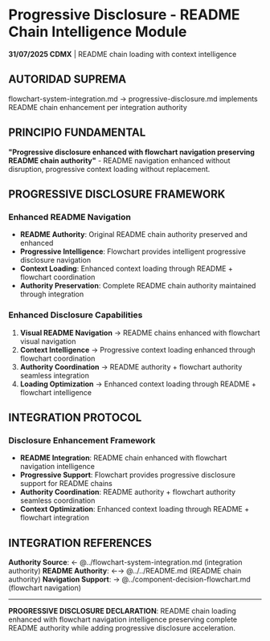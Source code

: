 # Progressive Disclosure - README Chain Intelligence Module

**31/07/2025 CDMX** | README chain loading with context intelligence

## AUTORIDAD SUPREMA
flowchart-system-integration.md → progressive-disclosure.md implements README chain enhancement per integration authority

## PRINCIPIO FUNDAMENTAL
**"Progressive disclosure enhanced with flowchart navigation preserving README chain authority"** - README navigation enhanced without disruption, progressive context loading without replacement.

## PROGRESSIVE DISCLOSURE FRAMEWORK

### **Enhanced README Navigation**
- **README Authority**: Original README chain authority preserved and enhanced
- **Progressive Intelligence**: Flowchart provides intelligent progressive disclosure navigation
- **Context Loading**: Enhanced context loading through README + flowchart coordination
- **Authority Preservation**: Complete README chain authority maintained through integration

### **Enhanced Disclosure Capabilities**
1. **Visual README Navigation** → README chains enhanced with flowchart visual navigation
2. **Context Intelligence** → Progressive context loading enhanced through flowchart coordination
3. **Authority Coordination** → README authority + flowchart authority seamless integration
4. **Loading Optimization** → Enhanced context loading through README + flowchart intelligence

## INTEGRATION PROTOCOL

### **Disclosure Enhancement Framework**
- **README Integration**: README chain enhanced with flowchart navigation intelligence
- **Progressive Support**: Flowchart provides progressive disclosure support for README chains
- **Authority Coordination**: README authority + flowchart authority seamless coordination
- **Context Optimization**: Enhanced context loading through README + flowchart integration

## INTEGRATION REFERENCES
**Authority Source**: ← @../flowchart-system-integration.md (integration authority)
**README Authority**: ←→ @../../README.md (README chain authority)
**Navigation Support**: → @../component-decision-flowchart.md (flowchart navigation)

---
**PROGRESSIVE DISCLOSURE DECLARATION**: README chain loading enhanced with flowchart navigation intelligence preserving complete README authority while adding progressive disclosure acceleration.